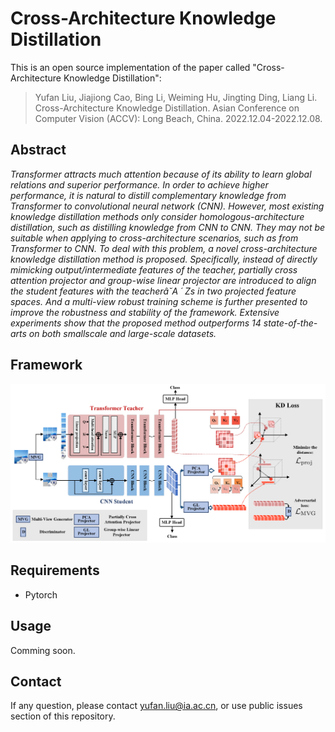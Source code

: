 # Cross-Architecture Knowledge Distillation

This is an open source implementation of the paper called "Cross-Architecture Knowledge Distillation":
> Yufan Liu, Jiajiong Cao, Bing Li, Weiming Hu, Jingting Ding, Liang Li. Cross-Architecture Knowledge Distillation. Asian Conference on Computer Vision (ACCV): Long Beach, China. 2022.12.04-2022.12.08.

## Abstract
*Transformer attracts much attention because of its ability to learn global relations and superior performance. In order to achieve higher performance, it is natural to distill complementary knowledge from Transformer to convolutional neural network (CNN). However, most existing knowledge distillation methods only consider homologous-architecture distillation, such as distilling knowledge from CNN to CNN. They may not be suitable when applying to cross-architecture scenarios, such as from Transformer to CNN. To deal with this problem, a novel cross-architecture knowledge distillation method is proposed. Specifically, instead of directly mimicking output/intermediate features of the teacher, partially cross attention projector and group-wise linear projector are introduced to align the student features with the teacherâ˘A ´ Zs in two projected feature spaces. And a multi-view robust training scheme is further presented to improve the robustness and stability of the framework. Extensive experiments
show that the proposed method outperforms 14 state-of-the-arts on both smallscale and large-scale datasets.*

## Framework
![Framework](./img/framework.png "Framework")

## Requirements

- Pytorch

## Usage
Comming soon.


## Contact
If any question, please contact yufan.liu@ia.ac.cn, or use public issues section of this repository.
